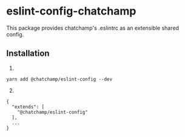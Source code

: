 # eslint-config-chatchamp

This package provides chatchamp's .eslintrc as an extensible shared config.

## Installation

1.

```yarn add @chatchamp/eslint-config --dev```

2.

```
{
  "extends": [
    "@chatchamp/eslint-config"
  ],
  ...
}
```
